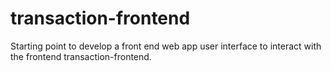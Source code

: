 # transaction-frontend
Starting point to develop a front end web app user interface to interact with the frontend transaction-frontend.
